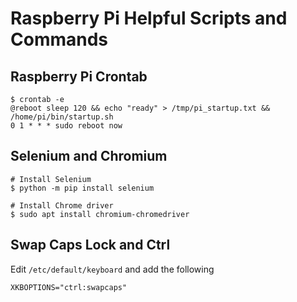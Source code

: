 # Raspberry Pi Helpful Scripts and Commands

## Raspberry Pi Crontab

```
$ crontab -e
@reboot sleep 120 && echo "ready" > /tmp/pi_startup.txt && /home/pi/bin/startup.sh
0 1 * * * sudo reboot now
```

## Selenium and Chromium

```
# Install Selenium
$ python -m pip install selenium

# Install Chrome driver
$ sudo apt install chromium-chromedriver
```

## Swap Caps Lock and Ctrl

Edit `/etc/default/keyboard` and add the following

```
XKBOPTIONS="ctrl:swapcaps"
```
